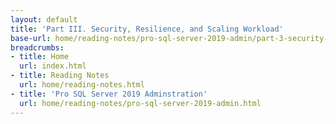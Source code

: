```yaml
---
layout: default
title: 'Part III. Security, Resilience, and Scaling Workload'
base-url: home/reading-notes/pro-sql-server-2019-admin/part-3-security-resilience-and-scaling-workload.html
breadcrumbs:
- title: Home
  url: index.html
- title: Reading Notes
  url: home/reading-notes.html
- title: 'Pro SQL Server 2019 Adminstration'
  url: home/reading-notes/pro-sql-server-2019-admin.html
--- 
```

